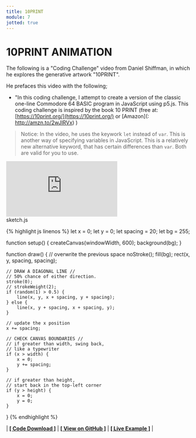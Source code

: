 ```yaml
---
title: 10PRINT
module: 7
jotted: true
---
```


# 10PRINT ANIMATION

The following is a "Coding Challenge" video from Daniel Shiffman, in which he explores the generative artwork "10PRINT".

He prefaces this video with the following;

- "In this coding challenge, I attempt to create a version of the classic one-line Commodore 64 BASIC program in JavaScript using p5.js. This coding challenge is inspired by the book 10 PRINT (free at: [https://10print.org/](https://10print.org/) or [Amazon](: http://amzn.to/2wJlRVx) )

> Notice: In the video, he uses the keywork `let` instead of `var`. This is another way of specifying variables in JavaScript. This is a relatively new alternative keyword, that has certain differences than `var`. Both are valid for you to use.

<div class="embed-responsive embed-responsive-16by9"><iframe class="embed-responsive-item" src="https://www.youtube.com/embed/bEyTZ5ZZxZs" frameborder="0" allowfullscreen></iframe></div>

<div id="code-heading">sketch.js</div>


{% highlight js linenos %}
let x = 0;
let y = 0;
let spacing = 20;
let bg = 255;

function setup() {
    createCanvas(windowWidth, 600);
    background(bg);
}

function draw() {
    // overwrite the previous space
    noStroke();
    fill(bg);
    rect(x, y, spacing, spacing);

    // DRAW A DIAGONAL LINE //
    // 50% chance of either direction.
    stroke(0);
    // strokeWeight(2);
    if (random(1) > 0.5) {
        line(x, y, x + spacing, y + spacing);
    } else {
        line(x, y + spacing, x + spacing, y);
    }

    // update the x position
    x += spacing;

    // CHECK CANVAS BOUNDARIES //
    // if greater than width, swing back,
    // like a typewriter
    if (x > width) {
        x = 0;
        y += spacing;
    }

    // if greater than height,
    // start back in the top-left corner
    if (y > height) {
        x = 0;
        y = 0;
    }
}
{% endhighlight %}


<div id="jotted-demo-1" class="jotted-theme-stacked"></div>
</div>
<script>
    new Jotted(document.querySelector("#jotted-demo-1"), {
    files: [
        {
            type: "js",
            url:"https://raw.githubusercontent.com/Montana-Media-Arts/120_CreativeCoding/master/lecture_code/07/10_TENPRINT_animation/sketch.js"
        },
        {
            type: "html",
            url:"../../../p5_resources/index.html"
    }],
    // plugins: [ "codemirror", "console" ]
    plugins: [ "codemirror" ]
});
</script>

| [**[ Code Download ]**](https://github.com/Montana-Media-Arts/120_CreativeCoding/raw/master/lecture_code/07/10_TENPRINT_animation/10_TENPRINT_animation.zip) | [**[ View on GitHub ]**](https://github.com/Montana-Media-Arts/120_CreativeCoding/raw/master/lecture_code/07/10_TENPRINT_animation/) | [**[ Live Example ]**](https://montana-media-arts.github.io/120_CreativeCoding/lecture_code/07/10_TENPRINT_animation/) |
